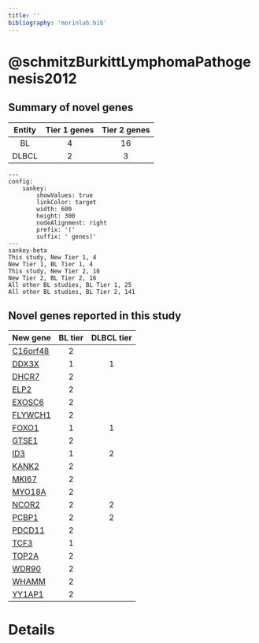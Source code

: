 ```yaml
---
title: ''
bibliography: 'morinlab.bib'
---
```


# @schmitzBurkittLymphomaPathogenesis2012
## Summary of novel genes

|Entity| Tier 1 genes| Tier 2 genes|
|:-:|:-:|:-:|
|BL|4|16|
|DLBCL|2|3|
```mermaid
---
config:
    sankey:
        showValues: true
        linkColor: target
        width: 600
        height: 300
        nodeAlignment: right
        prefix: '('
        suffix: ' genes)'
---
sankey-beta
This study, New Tier 1, 4
New Tier 1, BL Tier 1, 4
This study, New Tier 2, 16
New Tier 2, BL Tier 2, 16
All other BL studies, BL Tier 1, 25
All other BL studies, BL Tier 2, 141
```


## Novel genes reported in this study

|New gene|BL tier|DLBCL tier|
|:-|:-:|:-:|
|[C16orf48](../C16orf48)|2 | |
|[DDX3X](../DDX3X)|1 |1 |
|[DHCR7](../DHCR7)|2 | |
|[ELP2](../ELP2)|2 | |
|[EXOSC6](../EXOSC6)|2 | |
|[FLYWCH1](../FLYWCH1)|2 | |
|[FOXO1](../FOXO1)|1 |1 |
|[GTSE1](../GTSE1)|2 | |
|[ID3](../ID3)|1 |2 |
|[KANK2](../KANK2)|2 | |
|[MKI67](../MKI67)|2 | |
|[MYO18A](../MYO18A)|2 | |
|[NCOR2](../NCOR2)|2 |2 |
|[PCBP1](../PCBP1)|2 |2 |
|[PDCD11](../PDCD11)|2 | |
|[TCF3](../TCF3)|1 | |
|[TOP2A](../TOP2A)|2 | |
|[WDR90](../WDR90)|2 | |
|[WHAMM](../WHAMM)|2 | |
|[YY1AP1](../YY1AP1)|2 | |

# Details

